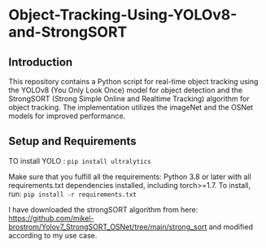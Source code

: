 # Object-Tracking-Using-YOLOv8-and-StrongSORT

## Introduction

This repository contains a Python script for real-time object tracking using the YOLOv8 (You Only Look Once) model for object detection and the StrongSORT (Strong Simple Online and Realtime Tracking) algorithm for object tracking. The implementation utilizes the imageNet and the OSNet models for improved performance.

## Setup and Requirements

TO install YOLO : ```pip install ultralytics```

Make sure that you fulfill all the requirements: Python 3.8 or later with all requirements.txt dependencies installed, including torch>=1.7. To install, run: ```pip install -r requirements.txt```

I have downloaded the strongSORT algorithm from here: https://github.com/mikel-brostrom/Yolov7_StrongSORT_OSNet/tree/main/strong_sort and modified according to my use case.

